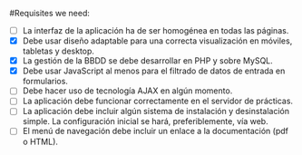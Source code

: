 #Requisites we need:

- [ ] La interfaz de la aplicación ha de ser homogénea en todas las páginas.
- [x] Debe usar diseño adaptable para una correcta visualización en móviles, tabletas y desktop.
- [x] La gestión de la BBDD se debe desarrollar en PHP y sobre MySQL.
- [x] Debe usar JavaScript al menos para el filtrado de datos de entrada en formularios.
- [ ] Debe hacer uso de tecnología AJAX en algún momento.
- [ ] La aplicación debe funcionar correctamente en el servidor de prácticas.
- [ ] La aplicación debe incluir algún sistema de instalación y desinstalación simple. La configuración inicial se hará, preferiblemente, vía web.
- [ ] El menú de navegación debe incluir un enlace a la documentación (pdf o HTML).
